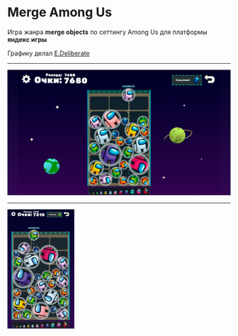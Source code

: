 # Merge Among Us

Игра жанра **merge objects** по сеттингу Among Us для платформы **яндекс игры**

Графику делал [E.Deliberate](https://www.artstation.com/e_deliberate)

---

<img src="https://github.com/Eipix/AmongUsMergeObjects/blob/main/docs/desktop.png">

---

<img src="https://github.com/Eipix/AmongUsMergeObjects/blob/main/docs/orig.png" style="width: 30%; height: 30%;">
